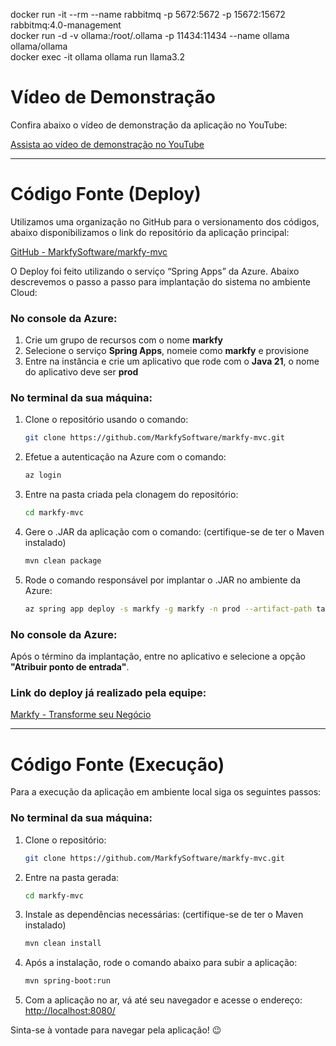 docker run -it --rm --name rabbitmq -p 5672:5672 -p 15672:15672 rabbitmq:4.0-management </br>
docker run -d -v ollama:/root/.ollama -p 11434:11434 --name ollama ollama/ollama </br>
docker exec -it ollama ollama run llama3.2 </br>

# Vídeo de Demonstração

Confira abaixo o vídeo de demonstração da aplicação no YouTube:

[Assista ao vídeo de demonstração no YouTube](https://www.youtube.com/watch?v=hc2LBvjBTe4&t=4s)

---

# Código Fonte (Deploy)

Utilizamos uma organização no GitHub para o versionamento dos códigos, abaixo disponibilizamos o link do repositório da aplicação principal:

[GitHub - MarkfySoftware/markfy-mvc](https://github.com/MarkfySoftware/markfy-mvc)

O Deploy foi feito utilizando o serviço “Spring Apps” da Azure. Abaixo descrevemos o passo a passo para implantação do sistema no ambiente Cloud:

### No console da Azure:

1. Crie um grupo de recursos com o nome **markfy**
2. Selecione o serviço **Spring Apps**, nomeie como **markfy** e provisione
3. Entre na instância e crie um aplicativo que rode com o **Java 21**, o nome do aplicativo deve ser **prod**

### No terminal da sua máquina:

1. Clone o repositório usando o comando:

    ```bash
    git clone https://github.com/MarkfySoftware/markfy-mvc.git
    ```

2. Efetue a autenticação na Azure com o comando:

    ```bash
    az login
    ```

3. Entre na pasta criada pela clonagem do repositório:

    ```bash
    cd markfy-mvc
    ```

4. Gere o .JAR da aplicação com o comando: (certifique-se de ter o Maven instalado)

    ```bash
    mvn clean package
    ```

5. Rode o comando responsável por implantar o .JAR no ambiente da Azure:

    ```bash
    az spring app deploy -s markfy -g markfy -n prod --artifact-path target/markyfy-mvc-0.0.1-SNAPSHOT.jar
    ```

### No console da Azure:

Após o término da implantação, entre no aplicativo e selecione a opção **"Atribuir ponto de entrada"**.

### Link do deploy já realizado pela equipe:

[Markfy - Transforme seu Negócio](https://markfy.gentlemushroom-4572ad2a.eastus.azurecontainerapps.io/)

---

# Código Fonte (Execução)

Para a execução da aplicação em ambiente local siga os seguintes passos:

### No terminal da sua máquina:

1. Clone o repositório:

    ```bash
    git clone https://github.com/MarkfySoftware/markfy-mvc.git
    ```

2. Entre na pasta gerada:

    ```bash
    cd markfy-mvc
    ```

3. Instale as dependências necessárias: (certifique-se de ter o Maven instalado)

    ```bash
    mvn clean install
    ```

4. Após a instalação, rode o comando abaixo para subir a aplicação:

    ```bash
    mvn spring-boot:run
    ```

5. Com a aplicação no ar, vá até seu navegador e acesse o endereço: [http://localhost:8080/](http://localhost:8080/)

Sinta-se à vontade para navegar pela aplicação! :wink:
